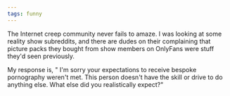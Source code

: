 ```yaml
---
tags: funny
---
```


The Internet creep community never fails to amaze. I was looking at some reality show subreddits, and there are dudes on their complaining that picture packs they bought from show members on OnlyFans were stuff they'd seen previously. 

My response is, " I'm sorry your expectations to receive bespoke pornography weren't met. This person doesn't have the skill or drive to do anything else. What else did you realistically expect?"
